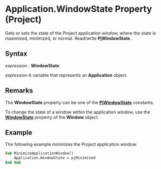 
# Application.WindowState Property (Project)

Gets or sets the state of the Project application window, where the state is maximized, minimized, or normal. Read/write  **PjWindowState** .


## Syntax

 _expression_ . **WindowState**

 _expression_ A variable that represents an **Application** object.


## Remarks

The  **WindowState** property can be one of the **[PjWindowState](e5d7bd5b-9993-7f3d-f0c3-96d299a32504.md)** constants.

To change the state of a window within the application window, use the  **[WindowState](b1c0616c-7377-356e-446d-ee2d2f490e15.md)** property of the **Window** object.


## Example

The following example minimizes the Project application window.


```vb
Sub MinimizeApplicationWindow() 
    Application.WindowState = pjMinimized 
End Sub
```

